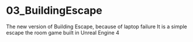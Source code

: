 # 03_BuildingEscape
The new version of Building Escape, because of laptop failure
It is a simple escape the room game built in Unreal Engine 4
